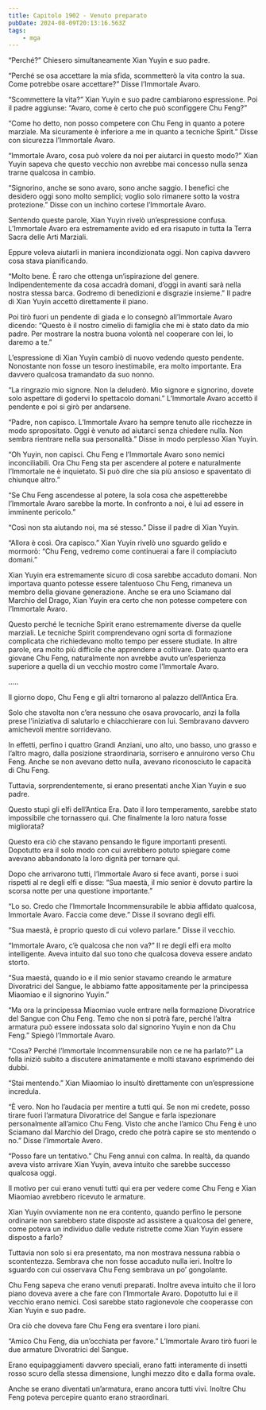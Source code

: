 ```yaml
---
title: Capitolo 1902 - Venuto preparato
pubDate: 2024-08-09T20:13:16.563Z
tags:
    - mga
---
```



“Perché?” Chiesero simultaneamente Xian Yuyin e suo padre.


“Perché se osa accettare la mia sfida, scommetterò la vita contro la sua. Come potrebbe osare accettare?” Disse l’Immortale Avaro.


“Scommettere la vita?” Xian Yuyin e suo padre cambiarono espressione. Poi il padre aggiunse: “Avaro, come è certo che può sconfiggere Chu Feng?”

“Come ho detto, non posso competere con Chu Feng in quanto a potere marziale. Ma sicuramente è inferiore a me in quanto a tecniche Spirit.” Disse con sicurezza l’Immortale Avaro.


“Immortale Avaro, cosa può volere da noi per aiutarci in questo modo?” Xian Yuyin sapeva che questo vecchio non avrebbe mai concesso nulla senza trarne qualcosa in cambio.


“Signorino, anche se sono avaro, sono anche saggio. I benefici che desidero oggi sono molto semplici; voglio solo rimanere sotto la vostra protezione.” Disse con un inchino cortese l’Immortale Avaro.


Sentendo queste parole, Xian Yuyin rivelò un’espressione confusa. L’Immortale Avaro era estremamente avido ed era risaputo in tutta la Terra Sacra delle Arti Marziali.


Eppure voleva aiutarli in maniera incondizionata oggi. Non capiva davvero cosa stava pianificando.

“Molto bene. È raro che ottenga un’ispirazione del genere. Indipendentemente da cosa accadrà domani, d’oggi in avanti sarà nella nostra stessa barca. Godremo di benedizioni e disgrazie insieme.” Il padre di Xian Yuyin accettò direttamente il piano.


Poi tirò fuori un pendente di giada e lo consegnò all’Immortale Avaro dicendo: “Questo è il nostro cimelio di famiglia che mi è stato dato da mio padre. Per mostrare la nostra buona volontà nel cooperare con lei, lo daremo a te.”


L’espressione di Xian Yuyin cambiò di nuovo vedendo questo pendente. Nonostante non fosse un tesoro inestimabile, era molto importante. Era davvero qualcosa tramandato da suo nonno.

“La ringrazio mio signore. Non la deluderò. Mio signore e signorino, dovete solo aspettare di godervi lo spettacolo domani.” L’Immortale Avaro accettò il pendente e poi si girò per andarsene.

“Padre, non capisco. L’Immortale Avaro ha sempre tenuto alle ricchezze in modo spropositato. Oggi è venuto ad aiutarci senza chiedere nulla. Non sembra rientrare nella sua personalità.” Disse in modo perplesso Xian Yuyin.

“Oh Yuyin, non capisci. Chu Feng e l’Immortale Avaro sono nemici inconciliabili. Ora Chu Feng sta per ascendere al potere e naturalmente l’Immortale ne è inquietato. Si può dire che sia più ansioso e spaventato di chiunque altro.”


“Se Chu Feng ascendesse al potere, la sola cosa che aspetterebbe l’Immortale Avaro sarebbe la morte. In confronto a noi, è lui ad essere in imminente pericolo.”


“Così non sta aiutando noi, ma sé stesso.” Disse il padre di Xian Yuyin.


“Allora è così. Ora capisco.” Xian Yuyin rivelò uno sguardo gelido e mormorò: “Chu Feng, vedremo come continuerai a fare il compiaciuto domani.”


Xian Yuyin era estremamente sicuro di cosa sarebbe accaduto domani. Non importava quanto potesse essere talentuoso Chu Feng, rimaneva un membro della giovane generazione. Anche se era uno Sciamano dal Marchio del Drago, Xian Yuyin era certo che non potesse competere con l’Immortale Avaro.


Questo perché le tecniche Spirit erano estremamente diverse da quelle marziali. Le tecniche Spirit comprendevano ogni sorta di formazione complicata che richiedevano molto tempo per essere studiate. In altre parole, era molto più difficile che apprendere a coltivare. Dato quanto era giovane Chu Feng, naturalmente non avrebbe avuto un’esperienza superiore a quella di un vecchio mostro come l’Immortale Avaro.


…..


Il giorno dopo, Chu Feng e gli altri tornarono al palazzo dell’Antica Era.


Solo che stavolta non c’era nessuno che osava provocarlo, anzi la folla prese l'iniziativa di salutarlo e chiacchierare con lui. Sembravano davvero amichevoli mentre sorridevano.


In effetti, perfino i quattro Grandi Anziani, uno alto, uno basso, uno grasso e l’altro magro, dalla posizione straordinaria, sorrisero e annuirono verso Chu Feng. Anche se non avevano detto nulla, avevano riconosciuto le capacità di Chu Feng.


Tuttavia, sorprendentemente, si erano presentati anche Xian Yuyin e suo padre.


Questo stupì gli elfi dell’Antica Era. Dato il loro temperamento, sarebbe stato impossibile che tornassero qui. Che finalmente la loro natura fosse migliorata?


Questo era ciò che stavano pensando le figure importanti presenti. Dopotutto era il solo modo con cui avrebbero potuto spiegare come avevano abbandonato la loro dignità per tornare qui.


Dopo che arrivarono tutti, l’Immortale Avaro si fece avanti, porse i suoi rispetti al re degli elfi e disse: “Sua maestà, il mio senior è dovuto partire la scorsa notte per una questione importante.”


“Lo so. Credo che l’Immortale Incommensurabile le abbia affidato qualcosa, Immortale Avaro. Faccia come deve.” Disse il sovrano degli elfi.

“Sua maestà, è proprio questo di cui volevo parlare.” Disse il vecchio.

“Immortale Avaro, c’è qualcosa che non va?” Il re degli elfi era molto intelligente. Aveva intuito dal suo tono che qualcosa doveva essere andato storto.


“Sua maestà, quando io e il mio senior stavamo creando le armature Divoratrici del Sangue, le abbiamo fatte appositamente per la principessa Miaomiao e il signorino Yuyin.”


“Ma ora la principessa Miaomiao vuole entrare nella formazione Divoratrice del Sangue con Chu Feng. Temo che non si potrà fare, perché l’altra armatura può essere indossata solo dal signorino Yuyin e non da Chu Feng.” Spiegò l’Immortale Avaro.


“Cosa? Perché l’Immortale Incommensurabile non ce ne ha parlato?” La folla iniziò subito a discutere animatamente e molti stavano esprimendo dei dubbi.


“Stai mentendo.” Xian Miaomiao lo insultò direttamente con un’espressione incredula.

“È vero. Non ho l’audacia per mentire a tutti qui. Se non mi credete, posso tirare fuori l’armatura Divoratrice del Sangue e farla ispezionare personalmente all’amico Chu Feng. Visto che anche l’amico Chu Feng è uno Sciamano dal Marchio del Drago, credo che potrà capire se sto mentendo o no.” Disse l’Immortale Avero.

“Posso fare un tentativo.” Chu Feng annuì con calma. In realtà, da quando aveva visto arrivare Xian Yuyin, aveva intuito che sarebbe successo qualcosa oggi.


Il motivo per cui erano venuti tutti qui era per vedere come Chu Feng e Xian Miaomiao avrebbero ricevuto le armature.


Xian Yuyin ovviamente non ne era contento, quando perfino le persone ordinarie non sarebbero state disposte ad assistere a qualcosa del genere, come poteva un individuo dalle vedute ristrette come Xian Yuyin essere disposto a farlo?


Tuttavia non solo si era presentato, ma non mostrava nessuna rabbia o scontentezza. Sembrava che non fosse accaduto nulla ieri. Inoltre lo sguardo con cui osservava Chu Feng sembrava un po’ gongolante.


Chu Feng sapeva che erano venuti preparati. Inoltre aveva intuito che il loro piano doveva avere a che fare con l’Immortale Avaro. Dopotutto lui e il vecchio erano nemici. Così sarebbe stato ragionevole che cooperasse con Xian Yuyin e suo padre.


Ora ciò che doveva fare Chu Feng era sventare i loro piani.


“Amico Chu Feng, dia un’occhiata per favore.” L’Immortale Avaro tirò fuori le due armature Divoratrici del Sangue.


Erano equipaggiamenti davvero speciali, erano fatti interamente di insetti rosso scuro della stessa dimensione, lunghi mezzo dito e dalla forma ovale.


Anche se erano diventati un’armatura, erano ancora tutti vivi. Inoltre Chu Feng poteva percepire quanto erano straordinari.





